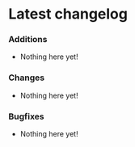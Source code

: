 # Latest changelog

### Additions
- Nothing here yet!

### Changes
- Nothing here yet!

### Bugfixes
- Nothing here yet!

